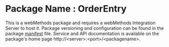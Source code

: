 # Package Name : OrderEntry
This is a webMethods package and requires a webMethods Integration Server to host it. Package versioning and configuration can be found in the package [manifest](./OrderEntry/manifest.v3) file. Service and API documentation is available on the package's home page http://&lt;server&gt;:&lt;port&gt;/&lt;packagename>.